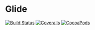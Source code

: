 Glide
=====

[![Build Status](https://img.shields.io/travis/euskadi31/glide-objc/master.svg)](https://travis-ci.org/euskadi31/glide-objc)
[![Coveralls](https://img.shields.io/coveralls/euskadi31/glide-objc.svg)](https://coveralls.io/github/euskadi31/glide-objc)
[![CocoaPods](https://img.shields.io/cocoapods/v/Glide.svg)]()
